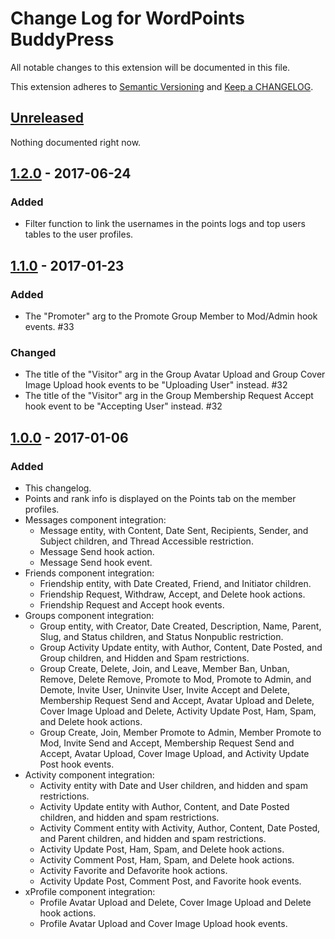 # Change Log for WordPoints BuddyPress

All notable changes to this extension will be documented in this file.

This extension adheres to [Semantic Versioning](http://semver.org/) and [Keep a CHANGELOG](http://keepachangelog.com/).

## [Unreleased]

Nothing documented right now.

## [1.2.0] - 2017-06-24

### Added 

- Filter function to link the usernames in the points logs and top users tables to 
  the user profiles.

## [1.1.0] - 2017-01-23

### Added 

- The "Promoter" arg to the Promote Group Member to Mod/Admin hook events. #33

### Changed

- The title of the "Visitor" arg in the Group Avatar Upload and Group Cover Image Upload hook events to be "Uploading User" instead. #32
- The title of the "Visitor" arg in the Group Membership Request Accept hook event to be "Accepting User" instead. #32

## [1.0.0] - 2017-01-06

### Added

- This changelog.
- Points and rank info is displayed on the Points tab on the member profiles.
- Messages component integration:
  - Message entity, with Content, Date Sent, Recipients, Sender, and Subject children, and Thread Accessible restriction.
  - Message Send hook action.
  - Message Send hook event.
- Friends component integration:
  - Friendship entity, with Date Created, Friend, and Initiator children.
  - Friendship Request, Withdraw, Accept, and Delete hook actions.
  - Friendship Request and Accept hook events.
- Groups component integration:
  - Group entity, with Creator, Date Created, Description, Name, Parent, Slug, and Status children, and Status Nonpublic restriction.
  - Group Activity Update entity, with Author, Content, Date Posted, and Group children, and Hidden and Spam restrictions.
  - Group Create, Delete, Join, and Leave, Member Ban, Unban, Remove, Delete Remove, Promote to Mod, Promote to Admin, and Demote, Invite User, Uninvite User, Invite Accept and Delete, Membership Request Send and Accept, Avatar Upload and Delete, Cover Image Upload and Delete, Activity Update Post, Ham, Spam, and Delete hook actions. 
  - Group Create, Join, Member Promote to Admin, Member Promote to Mod, Invite Send and Accept, Membership Request Send and Accept, Avatar Upload, Cover Image Upload, and Activity Update Post hook events.
- Activity component integration:
  - Activity entity with Date and User children, and hidden and spam restrictions.
  - Activity Update entity with Author, Content, and Date Posted children, and hidden and spam restrictions.
  - Activity Comment entity with Activity, Author, Content, Date Posted, and Parent children, and hidden and spam restrictions.
  - Activity Update Post, Ham, Spam, and Delete hook actions.
  - Activity Comment Post, Ham, Spam, and Delete hook actions.
  - Activity Favorite and Defavorite hook actions.
  - Activity Update Post, Comment Post, and Favorite hook events.
- xProfile component integration:
  - Profile Avatar Upload and Delete, Cover Image Upload and Delete hook actions.
  - Profile Avatar Upload and Cover Image Upload hook events.

[unreleased]: https://github.com/WordPoints/wordpoints/compare/master...HEAD
[1.2.0]: https://github.com/WordPoints/wordpoints/compare/1.1.0...1.2.0
[1.1.0]: https://github.com/WordPoints/wordpoints/compare/1.0.0...1.1.0
[1.0.0]: https://github.com/WordPoints/wordpoints/compare/...1.0.0
